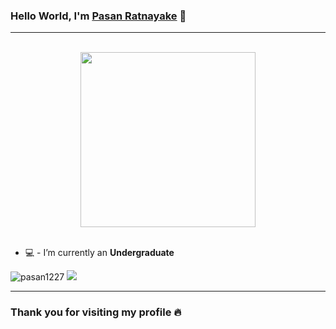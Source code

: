 ### Hello World, I'm [Pasan Ratnayake](https://github.com/pasan1227) 👋

---

<p align="center">
<br><img src="https://github.com/chiraag-kakar/chiraag-kakar/blob/master/hadder.gif" width="280px"><br><br>
</p>

- 💻  - I’m currently an **Undergraduate**

<img  src="https://github-readme-stats.vercel.app/api/top-langs/?username=pasan1227&layout=compact&title_color=f34f29&text_color=000000&icon_color=FF6C00&locale=" alt="pasan1227" />

<img src="https://github-readme-stats.vercel.app/api?username=pasan1227&show_icons=true&&count_private=true&include_all_commits=true&custom_title=My%20stats%20around%20here&title_color=f34f29&text_color=000000&icon_color=FF6C00&locale=">

---

### Thank you for visiting my profile 🔥

